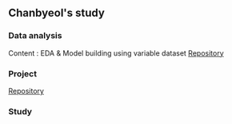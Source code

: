 ## Chanbyeol's study

### Data analysis
Content : EDA & Model building using variable dataset
[Repository](https://github.com/chanbyeol01/MyDataAnalysis_2022)

### Project
[Repository](https://github.com/chanbyeol01/Project)

### Study

<!--
**chanbyeol01/chanbyeol01** is a ✨ _special_ ✨ repository because its `README.md` (this file) appears on your GitHub profile.

Here are some ideas to get you started:

- 🔭 I’m currently working on ...
- 🌱 I’m currently learning ...
- 👯 I’m looking to collaborate on ...
- 🤔 I’m looking for help with ...
- 💬 Ask me about ...
- 📫 How to reach me: ...
- 😄 Pronouns: ...
- ⚡ Fun fact: ...
-->
